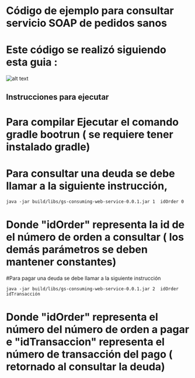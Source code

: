 # Código de ejemplo para consultar servicio SOAP de pedidos sanos

# Este código se realizó siguiendo esta guia :

![alt text](https://spring.io/guides/gs/consuming-web-service/)

## Instrucciones para ejecutar

# Para compilar Ejecutar el comando gradle bootrun ( se requiere tener instalado gradle)

# Para consultar una deuda se debe llamar a la siguiente instrucción,

```
java -jar build/libs/gs-consuming-web-service-0.0.1.jar 1  idOrder 0
```

# Donde "idOrder" representa la id de el número de orden a consultar ( los demás parámetros se deben mantener constantes)

#Para pagar una deuda se debe llamar a la siguiente instrucción

```
java -jar build/libs/gs-consuming-web-service-0.0.1.jar 2  idOrder idTransacción
```

# Donde "idOrder" representa el número del número de orden a pagar e "idTransaccion" representa el número de transacción del pago ( retornado al consultar la deuda)

